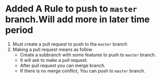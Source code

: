 # Added A Rule to push to `master` branch.Will add more in later time period
1. Must create a pull request to push to tha `master` branch
2. Making a pull request means as follow
   - Create a subbranch with some features to push to `master` branch.
   - It will ask to make a pull request.
   - After pull request you can merge branch.
   - If there is no merge conflict, You can push to `master` branch.
